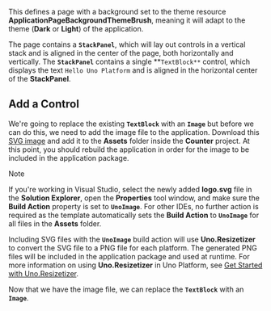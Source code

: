 

This defines a page with a background set to the theme resource **ApplicationPageBackgroundThemeBrush**, meaning it will adapt to the theme (**Dark** or **Light**) of the application. 

The page contains a **`StackPanel`**, which will lay out controls in a vertical stack and is aligned in the center of the page, both horizontally and vertically. The **`StackPanel`** contains a single **`TextBlock**` control, which displays the text `Hello Uno Platform` and is aligned in the horizontal center of the **StackPanel**.

## Add a Control


We're going to replace the existing **`TextBlock`** with an **`Image`** but before we can do this, we need to add the image file to the application. Download this [SVG image](Assets/logo.svg) and add it to the **Assets** folder inside the **Counter** project. At this point, you should rebuild the application in order for the image to be included in the application package.

> [!NOTE] 
> If you're working in Visual Studio, select the newly added **logo.svg** file in the **Solution Explorer**, open the **Properties** tool window, and make sure the **Build Action** property is set to **`UnoImage`**. For other IDEs, no further action is required as the template automatically sets the **Build Action** to **`UnoImage`** for all files in the **Assets** folder.

Including SVG files with the **`UnoImage`** build action will use **Uno.Resizetizer** to convert the SVG file to a PNG file for each platform. The generated PNG files will be included in the application package and used at runtime. For more information on using **Uno.Resizetizer** in Uno Platform, see [Get Started with Uno.Resizetizer](xref:Uno.Resizetizer.GettingStarted). 

Now that we have the image file, we can replace the **`TextBlock`** with an **`Image`**. 